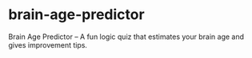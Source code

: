# brain-age-predictor
Brain Age Predictor – A fun logic quiz that estimates your brain age and gives improvement tips.
